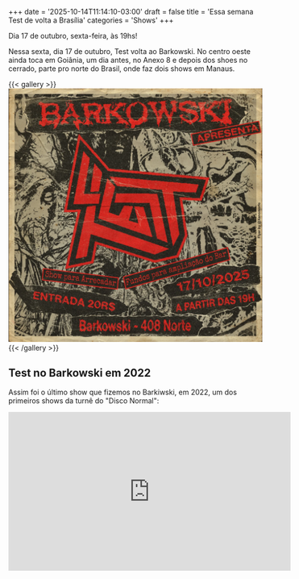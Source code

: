 +++
date = '2025-10-14T11:14:10-03:00'
draft = false
title = 'Essa semana Test de volta a Brasília'
categories = 'Shows'
+++

Dia 17 de outubro, sexta-feira, às 19hs!

<!--more-->

Nessa sexta, dia 17 de outubro, Test volta ao Barkowski.
No centro oeste ainda toca em Goiânia, um dia antes, no Anexo 8 e depois dos shoes no cerrado, parte pro norte do Brasil, onde faz dois shows em Manaus.

{{< gallery >}}
<img src="barkowski-2025-flyer.png" class="grid-w50 md:grid-w33 xl:grid-w25" />
{{< /gallery >}}

## Test no Barkowski em 2022

Assim foi o último show que fizemos no Barkiwski, em 2022, um dos primeiros shows da turnê do "Disco Normal":

<div class="youtube-video-container">
  <iframe
    width="560"
    height="315"
    src="https://www.youtube.com/embed/Ei4l5eVrsgI"
    frameborder="0"
    allow="accelerometer; autoplay; encrypted-media; gyroscope; picture-in-picture"
    allowfullscreen
  ></iframe>

